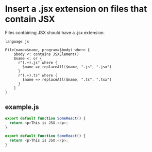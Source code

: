 # Insert a .jsx extension on files that contain JSX

Files containing JSX should have a .jsx extension.

```grit
language js

File(name=$name, program=$body) where {
    $body <: contains JSXElement()
    $name <: or {
      r"(.+).js" where {
        $name => replaceAll($name, ".js", ".jsx")
      }
      r"(.+).ts" where {
        $name => replaceAll($name, ".ts", ".tsx")
      }
    }
}
```

## example.js

```js
export default function SomeReact() {
  return <p>This is JSX.</p>;
}
```

```js
export default function SomeReact() {
  return <p>This is JSX.</p>;
}
```
